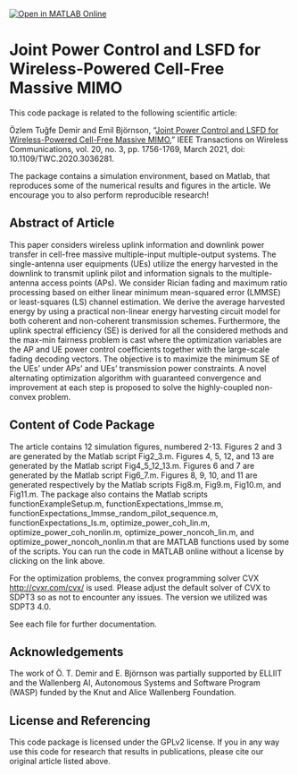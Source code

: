 [![Open in MATLAB Online](https://www.mathworks.com/images/responsive/global/open-in-matlab-online.svg)](https://matlab.mathworks.com/open/github/v1?repo=emilbjornson/wireless-powered-cell-free)

Joint Power Control and LSFD for Wireless-Powered Cell-Free Massive MIMO
==================

This code package is related to the following scientific article:

Özlem Tuğfe Demir and Emil Björnson, “[Joint Power Control and LSFD for Wireless-Powered Cell-Free Massive MIMO](https://ieeexplore.ieee.org/document/9258425
),” IEEE Transactions on Wireless Communications, vol. 20, no. 3, pp. 1756-1769, March 2021, doi: 10.1109/TWC.2020.3036281.

The package contains a simulation environment, based on Matlab, that reproduces some of the numerical results and figures in the article. We encourage you to also perform reproducible research!


## Abstract of Article

This paper considers wireless uplink information and downlink power transfer in cell-free massive multiple-input multiple-output systems. The single-antenna user equipments (UEs) utilize the energy harvested in the downlink to transmit uplink pilot and information signals to the multiple-antenna access points (APs). We consider Rician fading and maximum ratio processing based on either linear minimum mean-squared error (LMMSE) or least-squares (LS) channel estimation. We derive the average harvested energy by using a practical non-linear energy harvesting circuit model for both coherent and non-coherent transmission schemes. Furthermore, the uplink spectral efficiency (SE) is derived for all the considered methods and the max-min fairness problem is cast where the optimization variables are the AP and UE power control coefficients together with the large-scale fading decoding vectors. The objective is to maximize the minimum SE of the UEs’ under APs’ and UEs’ transmission power constraints. A novel alternating optimization algorithm with guaranteed convergence and improvement at each step is proposed to solve the highly-coupled non-convex problem.

## Content of Code Package

The article contains 12 simulation figures, numbered 2-13. Figures 2 and 3 are generated by the Matlab script Fig2_3.m. Figures 4, 5, 12, and 13 are generated by the Matlab script Fig4_5_12_13.m. Figures 6 and 7 are generated by the Matlab script Fig6_7.m. Figures 8, 9, 10, and 11 are generated respectively by the Matlab scripts Fig8.m, Fig9.m, Fig10.m, and Fig11.m. The package also contains the Matlab scripts functionExampleSetup.m, functionExpectations_lmmse.m, functionExpectations_lmmse_random_pilot_sequence.m, functionExpectations_ls.m, optimize_power_coh_lin.m, optimize_power_coh_nonlin.m, optimize_power_noncoh_lin.m, and optimize_power_noncoh_nonlin.m that are MATLAB functions used by some of the scripts. You can run the code in MATLAB online without a license by clicking on the link above.

For the optimization problems, the convex programming solver CVX http://cvxr.com/cvx/ is used. Please adjust the default solver of CVX to SDPT3 so as not to encounter any issues. The version we utilized was SDPT3 4.0. 

See each file for further documentation.

## Acknowledgements

The work of Ö. T. Demir and E. Björnson was partially supported by ELLIIT and the Wallenberg AI, Autonomous Systems and Software Program (WASP) funded by the Knut and Alice Wallenberg Foundation. 

## License and Referencing

This code package is licensed under the GPLv2 license. If you in any way use this code for research that results in publications, please cite our original article listed above.
